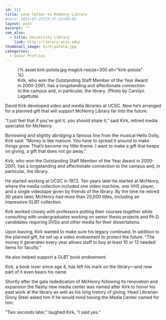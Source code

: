 ```yaml
---
id: 212
title: Love letter to McHenry Library
#date: 2013-07-25T23:37:23+00:00
layout: post
excerpt: ""
see_also:
  - title: University Library
    link: http://library.ucsc.edu/
thumbnail_image: kirk-potola.jpg
categories:
  - Donor Profiles
---
```

<figure class="inline-image right">
{% asset kirk-potola.jpg magick:resize=300 alt="kirk-potola" %}<figcaption>Kirk, who won the Outstanding Staff Member of the Year Award in 2000-2001, has a longstanding and affectionate connection to the campus and, in particular, the library. (Photo by Carolyn Lagattuta)</figcaption></figure>

David Kirk developed video and media libraries at UCSC. Now he&#8217;s arranged for a planned gift that will support McHenry Library far into the future.

&#8220;I just feel that if you&#8217;ve got it, you should share it,&#8221; said Kirk, retired media specialist for McHenry.

Borrowing and slightly abridging a famous line from the musical Hello Dolly, Kirk said: &#8220;Money is like manure. You have to spread it around to make things grow. That&#8217;s become my little theme. I want to make a gift that keeps on giving, a gift that does not go away.&#8221;

Kirk, who won the Outstanding Staff Member of the Year Award in 2000-2001, has a longstanding and affectionate connection to the campus and, in particular, the library.

He started working at UCSC in 1972. Ten years later he started at McHenry, where the media collection included one video machine, one VHS player, and a single videotape given by friends of the library. By the time he retired 30 years later, McHenry had more than 20,000 titles, including an impressive GLBT collection.

Kirk worked closely with professors putting their courses together while consulting with undergraduates working on senior thesis projects and Ph.D. candidates requiring DVDs and other media for their dissertations.

Upon leaving, Kirk wanted to make sure his legacy continued. In addition to the planned gift, he set up a video endowment to protect the future. &#8220;The money it generates every year allows staff to buy at least 10 or 12 needed items for faculty.&#8221;

He also helped support a GLBT book endowment.

Kirk, a book lover since age 4, has left his mark on the library—and now part of it even bears his name.

Shortly after the gala rededication of McHenry following its renovation and expansion the flashy new media center was named after Kirk to honor his past work at the library as well as his long history of giving. Head Librarian Ginny Steel asked him if he would mind having the Media Center named for him.

&#8220;Two seconds later,&#8221; laughed Kirk, &#8220;I said yes.&#8221;
